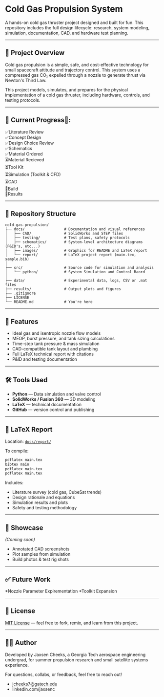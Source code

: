 # Cold Gas Propulsion System

A hands-on cold gas thruster project designed and built for fun. This repository includes the full design lifecycle: research, system modeling, simulation, documentation, CAD, and hardware test planning.

---

## 🚀 Project Overview

Cold gas propulsion is a simple, safe, and cost-effective technology for small spacecraft attitude and trajectory control. This system uses a compressed gas CO₂ expelled through a nozzle to generate thrust via Newton's Third Law.

This project models, simulates, and prepares for the physical implementation of a cold gas thruster, including hardware, controls, and testing protocols.

---

## 🚧 Current Progress🚧:

✅Literature Review <br>
✅Concept Design <br>
✅Design Choice Review <br>
✅Schematics <br>
✅Material Ordered <br>
⏳Material Recieved <br>
⏳Tool Kit <br>
⏳Simulation (Toolkit & CFD) <br>
⏳CAD <br>
🧱Build <br>
🧱Results <br>

---

## 📁 Repository Structure

```
cold-gas-propulsion/
├── docs/                  # Documentation and visual references
│   ├── CAD/               # SolidWorks and STEP files
│   ├── testing/           # Test plans, safety protocols
│   ├── schematics/        # System-level architecture diagrams (P&ID's, etc...)
│   ├── images/            # Graphics for README and LaTeX report
│   └── report/            # LaTeX project report (main.tex, sample.bib)
│
├── src/                   # Source code for simulation and analysis
│   └── python/            # System Simulation and Control Baord
│
├── data/                  # Experimental data, logs, CSV or .mat files
├── results/               # Output plots and figures
├── .gitignore
├── LICENSE
└── README.md              # You're here
```

---

## 🧠 Features

* Ideal gas and isentropic nozzle flow models
* MEOP, burst pressure, and tank sizing calculations
* Time-step tank pressure & mass simulation
* CAD-compatible tank layout and plumbing
* Full LaTeX technical report with citations
* P\&ID and testing documentation

---

## 🛠 Tools Used

* **Python** — Data simulation and valve control
* **SolidWorks / Fusion 360** — 3D modeling
* **LaTeX** — technical documentation
* **GitHub** — version control and publishing

---

## 📄 LaTeX Report

Location: [`docs/report/`](docs/report/)

To compile:

```bash
pdflatex main.tex
bibtex main
pdflatex main.tex
pdflatex main.tex
```

Includes:

* Literature survey (cold gas, CubeSat trends)
* Design rationale and equations
* Simulation results and plots
* Safety and testing methodology

---

## 📸 Showcase

*(Coming soon)*

* Annotated CAD screenshots
* Plot samples from simulation
* Build photos & test rig shots

---

## ✅ Future Work

*Nozzle Parameter Expirementation
*Toolkit Expansion

---

## 📜 License

[MIT License](LICENSE) — feel free to fork, remix, and learn from this project.

---

## 👨‍🚀 Author

Developed by Jaxsen Cheeks, a Georgia Tech aerospace engineering undergrad, for summer propulsion research and small satellite systems experience.

For questions, collabs, or feedback, feel free to reach out!
* jcheeks7@gatech.edu
* linkedin.com/jaxsenc
